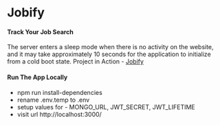 # Jobify

#### Track Your Job Search
The server enters a sleep mode when there is no activity on the website, and it may take approximately 10 seconds for the application to initialize from a cold boot state.
Project in Action - [Jobify](https://live-jobify.onrender.com)

#### Run The App Locally

- npm run install-dependencies
- rename .env.temp to .env
- setup values for - MONGO_URL, JWT_SECRET, JWT_LIFETIME
- visit url http://localhost:3000/

